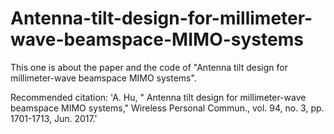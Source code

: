 # Antenna-tilt-design-for-millimeter-wave-beamspace-MIMO-systems
This one is about the paper and the code of "Antenna tilt design for millimeter-wave beamspace MIMO systems".

Recommended citation: 'A. Hu,  "  Antenna tilt design for millimeter-wave beamspace MIMO systems," Wireless Personal Commun., vol. 94, no. 3, pp. 1701-1713, Jun. 2017.'

